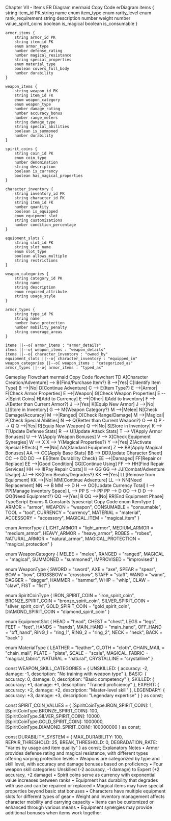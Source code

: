 
Chapter VII - Items
ER Diagram
mermaid
Copy Code
erDiagram
    items {
        string item_id PK
        string name
        enum item_type
        enum rarity_level
        enum rank_requirement
        string description
        number weight
        number value_spirit_coins
        boolean is_magical
        boolean is_consumable
    }
    
    armor_items {
        string armor_id PK
        string item_id FK
        enum armor_type
        number defense_rating
        number magical_resistance
        string special_properties
        enum material_type
        boolean covers_full_body
        number durability
    }
    
    weapon_items {
        string weapon_id PK
        string item_id FK
        enum weapon_category
        enum weapon_type
        number damage_rating
        number accuracy_bonus
        number range_meters
        string damage_type
        string special_abilities
        boolean is_summoned
        number durability
    }
    
    spirit_coins {
        string coin_id PK
        enum coin_type
        number denomination
        string description
        boolean is_currency
        boolean has_magical_properties
    }
    
    character_inventory {
        string inventory_id PK
        string character_id FK
        string item_id FK
        number quantity
        boolean is_equipped
        enum equipment_slot
        string customizations
        number condition_percentage
    }
    
    equipment_slots {
        string slot_id PK
        string slot_name
        enum slot_type
        boolean allows_multiple
        string restrictions
    }
    
    weapon_categories {
        string category_id PK
        string name
        string description
        enum required_attribute
        string usage_style
    }
    
    armor_types {
        string type_id PK
        string name
        number base_protection
        number mobility_penalty
        string coverage_areas
    }
    
    items ||--o{ armor_items : "armor_details"
    items ||--o{ weapon_items : "weapon_details"
    items ||--o{ character_inventory : "owned_by"
    equipment_slots ||--o{ character_inventory : "equipped_in"
    weapon_categories ||--o{ weapon_items : "categorized_as"
    armor_types ||--o{ armor_items : "typed_as"
Gameplay Flowchart
mermaid
Copy Code
flowchart TD
    A[Character Creation/Adventure] --> B{Find/Purchase Item?}
    B -->|Yes| C[Identify Item Type]
    B -->|No| D[Continue Adventure]
    C --> E{Item Type?}
    E -->|Armor| F[Check Armor Properties]
    E -->|Weapon| G[Check Weapon Properties]
    E -->|Spirit Coins| H[Add to Currency]
    E -->|Other| I[Add to Inventory]
    F --> J{Better than Current Armor?}
    J -->|Yes| K[Equip New Armor]
    J -->|No| L[Store in Inventory]
    G --> M{Weapon Category?}
    M -->|Melee| N[Check Damage/Accuracy]
    M -->|Ranged| O[Check Range/Damage]
    M -->|Magical| P[Check Special Abilities]
    N --> Q{Better than Current Weapon?}
    O --> Q
    P --> Q
    Q -->|Yes| R[Equip New Weapon]
    Q -->|No| S[Store in Inventory]
    K --> T[Update Defense Stats]
    R --> U[Update Attack Stats]
    T --> V[Apply Armor Bonuses]
    U --> W[Apply Weapon Bonuses]
    V --> X[Check Equipment Synergies]
    W --> X
    X --> Y{Magical Properties?}
    Y -->|Yes| Z[Activate Special Effects]
    Y -->|No| AA[Standard Equipment]
    Z --> BB[Apply Magical Bonuses]
    AA --> CC[Apply Base Stats]
    BB --> DD[Update Character Sheet]
    CC --> DD
    DD --> EE{Item Durability Check}
    EE -->|Damaged| FF[Repair or Replace]
    EE -->|Good Condition| GG[Continue Using]
    FF --> HH[Find Repair Services]
    HH --> II[Pay Repair Costs]
    II --> GG
    GG --> JJ[Combat/Adventure Usage]
    JJ --> KK{Item Breaks/Degrades?}
    KK -->|Yes| LL[Remove from Equipment]
    KK -->|No| MM[Continue Adventure]
    LL --> NN[Need Replacement]
    NN --> B
    MM --> D
    H --> OO[Update Currency Total]
    I --> PP[Manage Inventory Space]
    L --> PP
    S --> PP
    PP --> D
    OO --> D
    D --> QQ{Need Equipment?}
    QQ -->|Yes| B
    QQ -->|No| RR[End Equipment Phase]
TypeScript Enums & Constants
typescript
Copy Code
enum ItemType {
  ARMOR = "armor",
  WEAPON = "weapon",
  CONSUMABLE = "consumable",
  TOOL = "tool",
  CURRENCY = "currency",
  MATERIAL = "material",
  ACCESSORY = "accessory",
  MAGICAL_ITEM = "magical_item"
}

enum ArmorType {
  LIGHT_ARMOR = "light_armor",
  MEDIUM_ARMOR = "medium_armor", 
  HEAVY_ARMOR = "heavy_armor",
  ROBES = "robes",
  NATURAL_ARMOR = "natural_armor",
  MAGICAL_PROTECTION = "magical_protection"
}

enum WeaponCategory {
  MELEE = "melee",
  RANGED = "ranged",
  MAGICAL = "magical",
  SUMMONED = "summoned",
  IMPROVISED = "improvised"
}

enum WeaponType {
  SWORD = "sword",
  AXE = "axe",
  SPEAR = "spear",
  BOW = "bow",
  CROSSBOW = "crossbow",
  STAFF = "staff",
  WAND = "wand",
  DAGGER = "dagger",
  HAMMER = "hammer",
  WHIP = "whip",
  CLAW = "claw",
  FIST = "fist"
}

enum SpiritCoinType {
  IRON_SPIRIT_COIN = "iron_spirit_coin",
  BRONZE_SPIRIT_COIN = "bronze_spirit_coin",
  SILVER_SPIRIT_COIN = "silver_spirit_coin",
  GOLD_SPIRIT_COIN = "gold_spirit_coin",
  DIAMOND_SPIRIT_COIN = "diamond_spirit_coin"
}

enum EquipmentSlot {
  HEAD = "head",
  CHEST = "chest",
  LEGS = "legs",
  FEET = "feet",
  HANDS = "hands",
  MAIN_HAND = "main_hand",
  OFF_HAND = "off_hand",
  RING_1 = "ring_1",
  RING_2 = "ring_2",
  NECK = "neck",
  BACK = "back"
}

enum MaterialType {
  LEATHER = "leather",
  CLOTH = "cloth",
  CHAIN_MAIL = "chain_mail",
  PLATE = "plate",
  SCALE = "scale",
  MAGICAL_FABRIC = "magical_fabric",
  NATURAL = "natural",
  CRYSTALLINE = "crystalline"
}

const WEAPON_SKILL_CATEGORIES = {
  UNSKILLED: { accuracy: -2, damage: -1, description: "No training with weapon type" },
  BASIC: { accuracy: 0, damage: 0, description: "Basic competency" },
  SKILLED: { accuracy: +1, damage: +1, description: "Trained proficiency" },
  EXPERT: { accuracy: +2, damage: +2, description: "Master-level skill" },
  LEGENDARY: { accuracy: +3, damage: +3, description: "Legendary expertise" }
} as const;

const SPIRIT_COIN_VALUES = {
  [SpiritCoinType.IRON_SPIRIT_COIN]: 1,
  [SpiritCoinType.BRONZE_SPIRIT_COIN]: 100,
  [SpiritCoinType.SILVER_SPIRIT_COIN]: 10000,
  [SpiritCoinType.GOLD_SPIRIT_COIN]: 1000000,
  [SpiritCoinType.DIAMOND_SPIRIT_COIN]: 100000000
} as const;

const DURABILITY_SYSTEM = {
  MAX_DURABILITY: 100,
  REPAIR_THRESHOLD: 25,
  BREAK_THRESHOLD: 0,
  DEGRADATION_RATE: "Varies by usage and item quality"
} as const;
Explanatory Notes
• Armor provides defense rating and magical resistance, with different types offering varying protection levels
• Weapons are categorized by type and skill level, with accuracy and damage bonuses based on proficiency
• Four weapon skill categories: Unskilled (-2 accuracy, -1 damage) to Expert (+2 accuracy, +2 damage)
• Spirit coins serve as currency with exponential value increases between ranks
• Equipment has durability that degrades with use and can be repaired or replaced
• Magical items may have special properties beyond basic stat bonuses
• Characters have multiple equipment slots for different types of gear
• Weight and inventory management affects character mobility and carrying capacity
• Items can be customized or enhanced through various means
• Equipment synergies may provide additional bonuses when items work together
